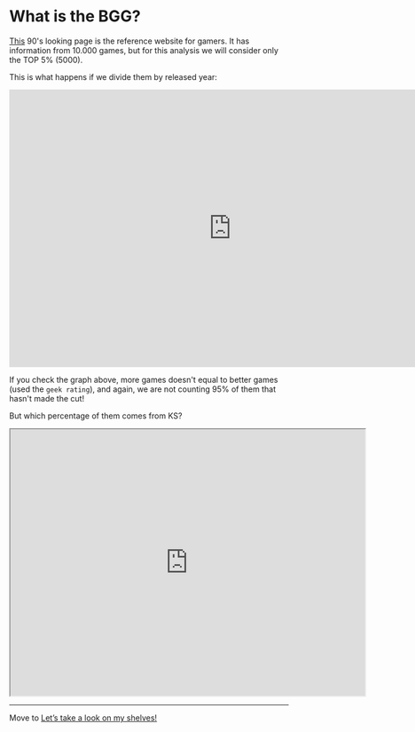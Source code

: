 
# What is the BGG?

[This](https://boardgamegeek.com/) 90's looking page is the reference website for gamers. It has information from 10.000 games, but for this analysis we will consider only the TOP 5% (5000).

This is what happens if we divide them by released year:

<p align="center">
<iframe
  src="https://dcl.dev.looker.com/looks/903"
  width="800"
  height="500"
   frameborder='0'>
</iframe></p>

If you check the graph above, more games doesn't equal to better games (used the `geek rating`), and again, we are not counting 95% of them that hasn't made the cut!

But which percentage of them comes from KS?

<iframe src="https://drive.google.com/file/d/1P_1E_l6rkaiwR3dU0Oyu0T6-Z0a6HQ93/preview" width="640" height="480"></iframe>




---
Move to [Let’s take a look on my shelves!](https://diegocamlooker.github.io/Kickstarter/collection)
